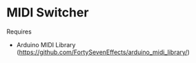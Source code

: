 # MIDI Switcher

Requires
- Arduino MIDI Library (https://github.com/FortySevenEffects/arduino_midi_library/)
